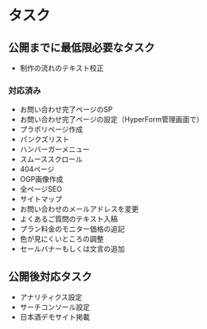 # タスク

## 公開までに最低限必要なタスク

- 制作の流れのテキスト校正

### 対応済み

- お問い合わせ完了ページのSP
- お問い合わせ完了ページの設定（HyperForm管理画面で）
- プラポリページ作成
- パンクズリスト
- ハンバーガーメニュー
- スムーススクロール
- 404ページ
- OGP画像作成
- 全ページSEO
- サイトマップ
- お問い合わせのメールアドレスを変更
- よくあるご質問のテキスト入稿
- プラン料金のモニター価格の追記
- 色が見にくいところの調整
- セールバナーもしくは文言の追加

## 公開後対応タスク

- アナリティクス設定
- サーチコンソール設定
- 日本酒デモサイト掲載
